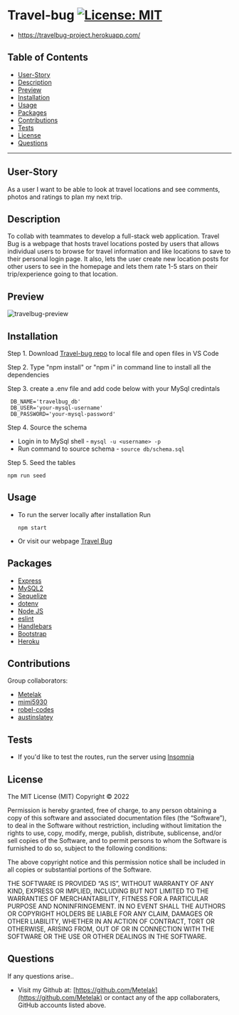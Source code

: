 # **Travel-bug**     [![License: MIT](https://img.shields.io/badge/License-MIT-yellow.svg)](https://opensource.org/licenses/MIT)
* https://travelbug-project.herokuapp.com/ 

## Table of Contents

  * [User-Story](#user-story)
  * [Description](#description)
  * [Preview](#preview)
  * [Installation](#installation)
  * [Usage](#usage)
  * [Packages](#packages)
  * [Contributions](#contributions)
  * [Tests](#tests)
  * [License](#license)
  * [Questions](#questions)

  ---

  ## **User-Story**
  As a user I want to be able to look at travel locations and see comments, photos and ratings to plan my next trip. 

  ## **Description**
  To collab with teammates to develop a full-stack web application. Travel Bug is a webpage that hosts travel locations posted by users that allows individual users to browse for travel information and like locations to save to their personal login page. It also, lets the user create new location posts for other users to see in the homepage and lets them rate 1-5 stars on their trip/experience going to that location. 

  ## **Preview**
![travelbug-preview](https://user-images.githubusercontent.com/94068596/157773143-4e26809c-d6e7-428f-9ae7-0de7cf5b188a.jpg)
  ## **Installation**
  Step 1. Download [Travel-bug repo](https://github.com/Metelak/Travel-bug) to local file and open files in VS Code

  Step 2. Type "npm install" or "npm i" in command line to install all the dependencies

  Step 3. create a .env file and add code below with your MySql credintals
  ```
   DB_NAME='travelbug_db'
   DB_USER='your-mysql-username'
   DB_PASSWORD='your-mysql-password'
  ```
  Step 4. Source the schema
  * Login in to MySql shell - ```mysql -u <username> -p ```
  * Run command to source schema - ``` source db/schema.sql ```

  Step 5. Seed the tables 
  ```
  npm run seed
  ```
  ## **Usage**
  * To run the server locally after installation Run
      ```
      npm start
     ```
  * Or visit our webpage [Travel Bug](https://travelbug-project.herokuapp.com/ )
## **Packages**
* [Express](http://expressjs.com/)
* [MySQL2](https://www.npmjs.com/package/mysql2)
* [Sequelize](https://www.npmjs.com/package/sequelize)
* [dotenv](https://www.npmjs.com/package/dotenv)
* [Node JS](https://nodejs.org/en/)
* [eslint](https://eslint.org/)
* [Handlebars](https://handlebarsjs.com/)
* [Bootstrap](https://getbootstrap.com/)
* [Heroku](https://id.heroku.com/)
 

## **Contributions**
Group collaborators:
* [Metelak](https://github.com/Metelak)
* [mimi5930](https://github.com/mimi5930)
* [robel-codes](https://github.com/robel-codes)
* [austinslatey](https://github.com/austinslatey)

## **Tests**
* If you'd like to test the routes, run the server using [Insomnia](https://insomnia.rest/plugins/insomnia-plugin-xml-json-response)

## **License** 
The MIT License (MIT)
Copyright © 2022 <copyright holders>

Permission is hereby granted, free of charge, to any person obtaining a copy of this software and associated documentation files (the “Software”), to deal in the Software without restriction, including without limitation the rights to use, copy, modify, merge, publish, distribute, sublicense, and/or sell copies of the Software, and to permit persons to whom the Software is furnished to do so, subject to the following conditions:

The above copyright notice and this permission notice shall be included in all copies or substantial portions of the Software.

THE SOFTWARE IS PROVIDED “AS IS”, WITHOUT WARRANTY OF ANY KIND, EXPRESS OR IMPLIED, INCLUDING BUT NOT LIMITED TO THE WARRANTIES OF MERCHANTABILITY, FITNESS FOR A PARTICULAR PURPOSE AND NONINFRINGEMENT. IN NO EVENT SHALL THE AUTHORS OR COPYRIGHT HOLDERS BE LIABLE FOR ANY CLAIM, DAMAGES OR OTHER LIABILITY, WHETHER IN AN ACTION OF CONTRACT, TORT OR OTHERWISE, ARISING FROM, OUT OF OR IN CONNECTION WITH THE SOFTWARE OR THE USE OR OTHER DEALINGS IN THE SOFTWARE.
  

## **Questions**

If any questions arise..

* Visit my Github at: [https://github.com/Metelak](https://github.com/Metelak) or contact any of the app collaboraters, GitHub accounts listed above.
